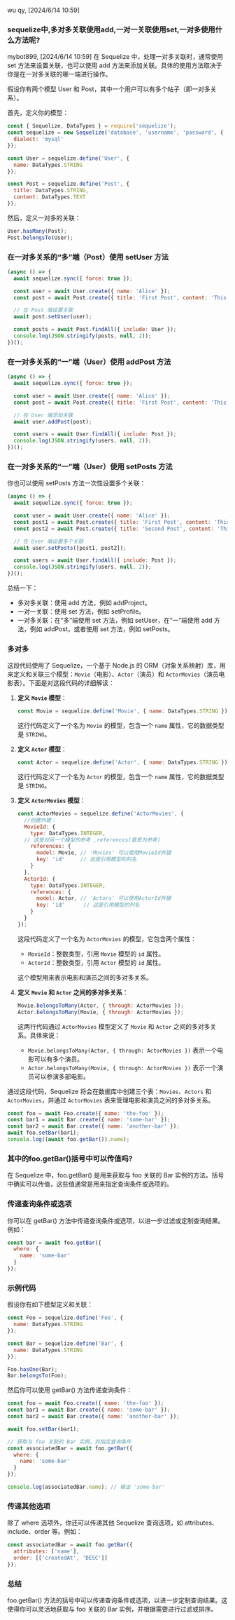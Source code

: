 wu qy, [2024/6/14 10:59]

### sequelize中,多对多关联使用add,一对一关联使用set,一对多使用什么方法呢?

mybot899, [2024/6/14 10:59]
在 Sequelize 中，处理一对多关联时，通常使用 set 方法来设置关联，也可以使用 add 方法来添加关联。具体的使用方法取决于你是在一对多关联的哪一端进行操作。

假设你有两个模型 User 和 Post，其中一个用户可以有多个帖子（即一对多关系）。

首先，定义你的模型：

```js
const { Sequelize, DataTypes } = require('sequelize');
const sequelize = new Sequelize('database', 'username', 'password', {
  dialect: 'mysql'
});

const User = sequelize.define('User', {
  name: DataTypes.STRING
});

const Post = sequelize.define('Post', {
  title: DataTypes.STRING,
  content: DataTypes.TEXT
});
```


然后，定义一对多的关联：

```js
User.hasMany(Post);
Post.belongsTo(User);
```




### 在一对多关系的“多”端（Post）使用 setUser 方法

```js
(async () => {
  await sequelize.sync({ force: true });

  const user = await User.create({ name: 'Alice' });
  const post = await Post.create({ title: 'First Post', content: 'This is the content' });

  // 在 Post 端设置关联
  await post.setUser(user);

  const posts = await Post.findAll({ include: User });
  console.log(JSON.stringify(posts, null, 2));
})();
```




### 在一对多关系的“一”端（User）使用 addPost 方法

```js
(async () => {
  await sequelize.sync({ force: true });

  const user = await User.create({ name: 'Alice' });
  const post = await Post.create({ title: 'First Post', content: 'This is the content' });

  // 在 User 端添加关联
  await user.addPost(post);

  const users = await User.findAll({ include: Post });
  console.log(JSON.stringify(users, null, 2));
})();
```




### 在一对多关系的“一”端（User）使用 setPosts 方法

你也可以使用 setPosts 方法一次性设置多个关联：

```js
(async () => {
  await sequelize.sync({ force: true });

  const user = await User.create({ name: 'Alice' });
  const post1 = await Post.create({ title: 'First Post', content: 'This is the content' });
  const post2 = await Post.create({ title: 'Second Post', content: 'This is more content' });

  // 在 User 端设置多个关联
  await user.setPosts([post1, post2]);

  const users = await User.findAll({ include: Post });
  console.log(JSON.stringify(users, null, 2));
})();
```


总结一下：
- 多对多关联：使用 add 方法，例如 addProject。
- 一对一关联：使用 set 方法，例如 setProfile。
- 一对多关联：在“多”端使用 set 方法，例如 setUser，在“一”端使用 add 方法，例如 addPost，或者使用 set 方法，例如 setPosts。





### 多对多

这段代码使用了 Sequelize，一个基于 Node.js 的 ORM（对象关系映射）库，用来定义和关联三个模型：`Movie`（电影）、`Actor`（演员）和 `ActorMovies`（演员电影表）。下面是对这段代码的详细解读：

1. **定义 `Movie` 模型**：

   ```javascript
   const Movie = sequelize.define('Movie', { name: DataTypes.STRING });
   ```

   这行代码定义了一个名为 `Movie` 的模型，包含一个 `name` 属性，它的数据类型是 `STRING`。

2. **定义 `Actor` 模型**：

   ```javascript
   const Actor = sequelize.define('Actor', { name: DataTypes.STRING });
   ```

   这行代码定义了一个名为 `Actor` 的模型，包含一个 `name` 属性，它的数据类型是 `STRING`。

3. **定义 `ActorMovies` 模型**：

   ```javascript
   const ActorMovies = sequelize.define('ActorMovies', {
     //创建外键：
     MovieId: {
       type: DataTypes.INTEGER,
     // 这是对另一个模型的参考 ,references(意思为参考) 
       references: {
         model: Movie, // 'Movies' 可以使用MovieId外键
         key: 'id'     // 这是引用模型的列名
       }
     },
     ActorId: {
       type: DataTypes.INTEGER,
       references: {
         model: Actor, // 'Actors' 可以使用ActorId外键
         key: 'id'	    // 这是引用模型的列名
       }
     }
   });
   ```

   这段代码定义了一个名为 `ActorMovies` 的模型，它包含两个属性：

   - `MovieId`：整数类型，引用 `Movie` 模型的 `id` 属性。
   - `ActorId`：整数类型，引用 `Actor` 模型的 `id` 属性。

   这个模型用来表示电影和演员之间的多对多关系。

4. **定义 `Movie` 和 `Actor` 之间的多对多关系**：

   ```javascript
   Movie.belongsToMany(Actor, { through: ActorMovies });
   Actor.belongsToMany(Movie, { through: ActorMovies });
   ```

   这两行代码通过 `ActorMovies` 模型定义了 `Movie` 和 `Actor` 之间的多对多关系。具体来说：

   - `Movie.belongsToMany(Actor, { through: ActorMovies })` 表示一个电影可以有多个演员。
   - `Actor.belongsToMany(Movie, { through: ActorMovies })` 表示一个演员可以参演多部电影。

通过这段代码，Sequelize 将会在数据库中创建三个表：`Movies`、`Actors` 和 `ActorMovies`，并通过 `ActorMovies` 表来管理电影和演员之间的多对多关系。





```javascript
const foo = await Foo.create({ name: 'the-foo' });
const bar1 = await Bar.create({ name: 'some-bar' });
const bar2 = await Bar.create({ name: 'another-bar' });
await foo.setBar(bar1);
console.log((await foo.getBar()).name);
```

### 其中的foo.getBar()括号中可以传值吗?

在 Sequelize 中，foo.getBar() 是用来获取与 foo 关联的 Bar 实例的方法。括号中确实可以传值，这些值通常是用来指定查询条件或选项的。

### 传递查询条件或选项

你可以在 getBar() 方法中传递查询条件或选项，以进一步过滤或定制查询结果。例如：

```javascript
const bar = await foo.getBar({
  where: {
    name: 'some-bar'
  }
});
```


### 示例代码

假设你有如下模型定义和关联：

```javascript
const Foo = sequelize.define('Foo', {
  name: DataTypes.STRING
});

const Bar = sequelize.define('Bar', {
  name: DataTypes.STRING
});

Foo.hasOne(Bar);
Bar.belongsTo(Foo);
```


然后你可以使用 getBar() 方法传递查询条件：

```javascript
const foo = await Foo.create({ name: 'the-foo' });
const bar1 = await Bar.create({ name: 'some-bar' });
const bar2 = await Bar.create({ name: 'another-bar' });

await foo.setBar(bar1);

// 获取与 foo 关联的 Bar 实例，并指定查询条件
const associatedBar = await foo.getBar({
  where: {
    name: 'some-bar'
  }
});

console.log(associatedBar.name); // 输出 'some-bar'
```




### 传递其他选项

除了 where 选项外，你还可以传递其他 Sequelize 查询选项，如 attributes、include、order 等。例如：

```javascript
const associatedBar = await foo.getBar({
  attributes: ['name'],
  order: [['createdAt', 'DESC']]
});
```




### 总结

foo.getBar() 方法的括号中可以传递查询条件或选项，以进一步定制查询结果。这使得你可以灵活地获取与 foo 关联的 Bar 实例，并根据需要进行过滤或排序。